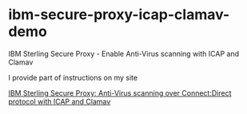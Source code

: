 # ibm-secure-proxy-icap-clamav-demo
IBM Sterling Secure Proxy - Enable Anti-Virus scanning with ICAP and Clamav


I provide part of instructions on my site

[IBM Sterling Secure Proxy: Anti-Virus scanning over Connect:Direct protocol with ICAP and Clamav](https://ebasso.net/wiki/index.php?title=IBM_Sterling_Secure_Proxy:_Anti-Virus_scanning_over_Connect:Direct_protocol_with_ICAP_and_Clamav)

